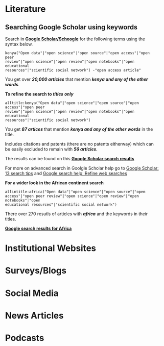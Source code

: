 # Literature
## Searching Google Scholar using keywords

Search in **[Google Scholar/Schoogle](https://scholar.google.com/)** for the
following terms using the syntax below.

```
kenya("Open data"|"open science"|"open source"|"open access"|"open peer
review"|"open science"|"open review"|"open notebooks"|"open educational
resources"|"scientific social network") -"open access article"
```
You get over **_20,000 articles_** that mention **_kenya and any of the other words_**.

**To refine the search to _titles only_**
```
alltitle:kenya("Open data"|"open science"|"open source"|"open access"|"open peer
review"|"open science"|"open review"|"open notebooks"|"open educational
resources"|"scientific social network")
```
You get **_87 artices_** that mention **_kenya and any of the other words_** in
the title.

Includes citations and patents (there are no patents eitherway) which can be easily excluded to
remain with **_56 articles_**.

The results can be found on this **[Google Scholar search
results](https://scholar.google.com/scholar?start=40&q=allintitle:+kenya\(%22Open+data%22%7C%22open+science%22%7C%22open+source%22%7C%22open+access%22%7C%22open+peer+review%22%7C%22open+science%22%7C%22open+review%22%7C%22open+notebooks%22%7C%22open+educational+resources%22%7C%22scientific+social+network%22\)&hl=en&as_sdt=0,5)**

For more on advanced search in Goolgle Scholar help go to [Google Scholar: 13 search
tips](https://www.wur.nl/en/article/Google-Scholar-13-search-tips.htm) and
[Google search help: Refine web
searches](https://support.google.com/websearch/answer/2466433)

**For a wider look in the African continent search**
```
allintitle:africa("Open data"|"open science"|"open source"|"open
access"|"open peer review"|"open science"|"open review"|"open notebooks"|"open
educational resources"|"scientific social network")
```
There over 270 resutls of articles with **_africa_** and the keywords in their
titles.

**[Google search results for
Africa](https://scholar.google.com/scholar?hl=en&as_sdt=0%2C5&q=allintitle%3Aafrica%28%22Open+data%22%7C%22open+science%22%7C%22open+source%22%7C%22open+access%22%7C%22open+peer+review%22%7C%22open+science%22%7C%22open+review%22%7C%22open+notebooks%22%7C%22open+educational+resources%22%7C%22scientific+social+network%22%29&btnG=)**

# Institutional Websites



# Surveys/Blogs



# Social Media



# News Articles



# Podcasts
